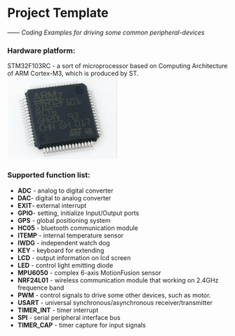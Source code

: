 # Project Template 

—— *Coding Examples for driving some common peripheral-devices*



### Hardware platform:
STM32F103RC - a sort of microprocessor based on Computing Architecture of ARM Cortex-M3, which is produced by ST.
![Alt text](https://github.com/CHENG-MING/MicroProcessor---project_template/raw/master/images/Model.jpg)


### Supported function list:
 - **ADC** - analog to digital converter
 - **DAC**- digital to analog converter
 - **EXIT**- external interrupt
 - **GPIO**- setting, initialize Input/Output ports
 - **GPS** - global positioning system
 - **HC05** -  bluetooth communication module
 - **ITEMP** - internal temperature sensor
 - **IWDG** - independent watch dog
 - **KEY** - keyboard for extending
 - **LCD** - output information on lcd screen 
 - **LED** - control light emitting diode
 - **MPU6050** -  complex 6-axis MotionFusion sensor
 - **NRF24L01** - wireless communication module that working on 2.4GHz frequence band
 - **PWM** - control signals to drive some other devices, such as motor.
 - **USART** - universal synchronous/asynchronous receiver/transmitter
 - **TIMER_INT** - timer interrupt
 - **SPI** -  serial peripheral interface bus
 - **TIMER_CAP** - timer capture for input signals

